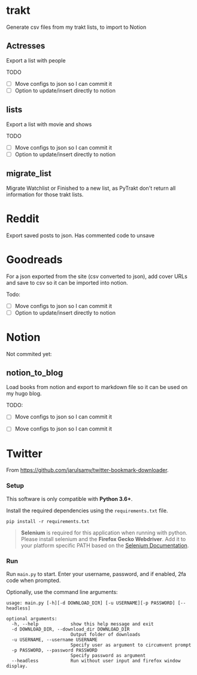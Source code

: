 # trakt
Generate csv files from my trakt lists, to import to Notion

## Actresses
Export a list with people

TODO
- [ ] Move configs to json so I can commit it
- [ ] Option to update/insert directly to notion

## lists
Export a list with movie and shows

TODO
- [ ] Move configs to json so I can commit it
- [ ] Option to update/insert directly to notion

## migrate_list
Migrate Watchlist or Finished to a new list, as PyTrakt don't return all information for those trakt lists.

# Reddit
Export saved posts to json. Has commented code to unsave

# Goodreads
For a json exported from the site (csv converted to json), add cover URLs and save to csv so it can be imported into notion.

Todo:
- [ ] Move configs to json so I can commit it
- [ ] Option to update/insert directly to notion

# Notion

Not commited yet:

## notion_to_blog

Load books from notion and export to markdown file so it can be used on my hugo blog.

TODO:
- [ ] Move configs to json so I can commit it
- [ ] Move configs to json so I can commit it


# Twitter
From https://github.com/jarulsamy/twitter-bookmark-downloader.

### Setup

This software is only compatible with **Python 3.6+**.

Install the required dependencies using the `requirements.txt` file.

    pip install -r requirements.txt

> **Selenium** is required for this application when running with python. Please install selenium and the **Firefox Gecko Webdriver**. Add it to your platform specific PATH based on the [Selenium Documentation](https://selenium-python.readthedocs.io/index.html).

### Run

Run `main.py` to start. Enter your username, password, and if enabled, 2fa code when prompted.

Optionally, use the command line arguments:

    usage: main.py [-h][-d DOWNLOAD_DIR] [-u USERNAME][-p PASSWORD] [--headless]

    optional arguments:
      -h, --help            show this help message and exit
      -d DOWNLOAD_DIR, --download_dir DOWNLOAD_DIR
                            Output folder of downloads
      -u USERNAME, --username USERNAME
                            Specify user as argument to circumvent prompt
      -p PASSWORD, --password PASSWORD
                            Specify password as argument
      --headless            Run without user input and firefox window display.